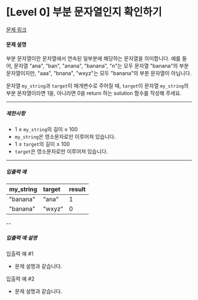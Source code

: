 # [Level 0] 부분 문자열인지 확인하기

[문제 링크](https://school.programmers.co.kr/learn/courses/30/lessons/181843)

#### 문제 설명

부분 문자열이란 문자열에서 연속된 일부분에 해당하는 문자열을 의미합니다. 예를 들어, 문자열 "ana", "ban", "anana", "banana", "n"는 모두 문자열 "banana"의 부분 문자열이지만, "aaa", "bnana", "wxyz"는 모두 "banana"의 부분 문자열이 아닙니다.

문자열 ```my_string```과 ```target```이 매개변수로 주어질 때, ```target```이 문자열 ```my_string```의 부분 문자열이라면 1을, 아니라면 0을 return 하는 solution 함수를 작성해 주세요.

---

##### 제한사항

- 1 ≤ ```my_string```의 길이 ≤ 100
- ```my_string```은 영소문자로만 이루어져 있습니다.
- 1 ≤ ```target```의 길이 ≤ 100
- ```target```은 영소문자로만 이루어져 있습니다.

---

##### 입출력 예

|my_string|target|result|
|:---|:---|:---|
|"banana"|"ana"|1|
|"banana"|"wxyz"|0|

--

##### 입출력 예 설명

입출력 예 #1

- 문제 설명과 같습니다.

입출력 예 #2

- 문제 설명과 같습니다.
